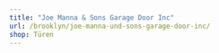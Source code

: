 ```yaml
---
title: "Joe Manna & Sons Garage Door Inc"
url: /brooklyn/joe-manna-und-sons-garage-door-inc/
shop: Türen
---
```

